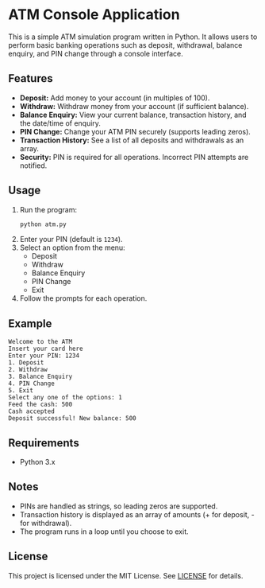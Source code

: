 # ATM Console Application

This is a simple ATM simulation program written in Python. It allows users to perform basic banking operations such as deposit, withdrawal, balance enquiry, and PIN change through a console interface.

## Features
- **Deposit:** Add money to your account (in multiples of 100).
- **Withdraw:** Withdraw money from your account (if sufficient balance).
- **Balance Enquiry:** View your current balance, transaction history, and the date/time of enquiry.
- **PIN Change:** Change your ATM PIN securely (supports leading zeros).
- **Transaction History:** See a list of all deposits and withdrawals as an array.
- **Security:** PIN is required for all operations. Incorrect PIN attempts are notified.

## Usage
1. Run the program:
   ```bash
   python atm.py
   ```
2. Enter your PIN (default is `1234`).
3. Select an option from the menu:
   - Deposit
   - Withdraw
   - Balance Enquiry
   - PIN Change
   - Exit
4. Follow the prompts for each operation.

## Example
```
Welcome to the ATM
Insert your card here
Enter your PIN: 1234
1. Deposit
2. Withdraw
3. Balance Enquiry
4. PIN Change
5. Exit
Select any one of the options: 1
Feed the cash: 500
Cash accepted
Deposit successful! New balance: 500
```

## Requirements
- Python 3.x

## Notes
- PINs are handled as strings, so leading zeros are supported.
- Transaction history is displayed as an array of amounts (+ for deposit, - for withdrawal).
- The program runs in a loop until you choose to exit.

## License
This project is licensed under the MIT License. See [LICENSE](LICENSE) for details.
